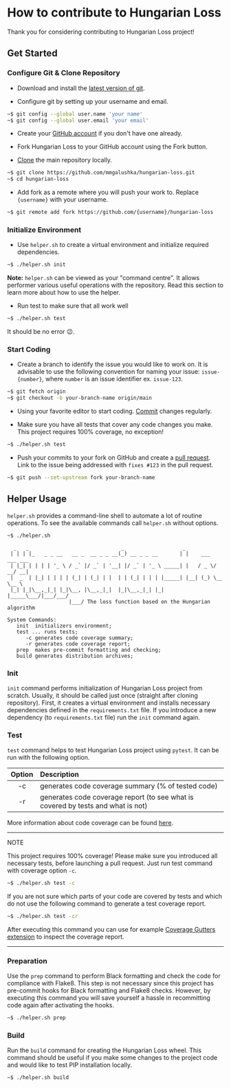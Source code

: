 # How to contribute to Hungarian Loss

Thank you for considering contributing to Hungarian Loss project!

## Get Started

### Configure Git & Clone Repository

* Download and install the [latest version of git](https://git-scm.com/downloads).

* Configure git by setting up your username and email.

```bash
~$ git config --global user.name 'your name'
~$ git config --global user.email 'your email'
```

* Create your [GitHub account](https://github.com/join) if you don't have one already.

* Fork Hungarian Loss to your GitHub account using the Fork button.

* [Clone](https://docs.github.com/en/github/getting-started-with-github/fork-a-repo#step-2-create-a-local-clone-of-your-fork) the main repository locally.

```bash
~$ git clone https://github.com/mmgalushka/hungarian-loss.git
~$ cd hungarian-loss
```

* Add fork as a remote where you will push your work to. Replace `{username}` with your username.

```bash
~$ git remote add fork https://github.com/{username}/hungarian-loss
```

### Initialize Environment

* Use `helper.sh` to create a virtual environment and initialize required dependencies.

```bash
~$ ./helper.sh init
```

**Note:**  `helper.sh` can be viewed as your "command centre". It allows performer various useful operations with the repository. Read this section to learn more about how to use the helper.

* Run test to make sure that all work well

```bash
~$ ./helper.sh test
```

It should be no error :wink:.

### Start Coding

* Create a branch to identify the issue you would like to work on. It is advisable to use the following convention for naming your issue: `issue-{number}`, where `number` is an issue identifier ex. `issue-123`.

```bash
~$ git fetch origin
~$ git checkout -b your-branch-name origin/main
```

* Using your favorite editor to start coding. [Commit](https://dont-be-afraid-to-commit.readthedocs.io/en/latest/git/commandlinegit.html#commit-your-changes) changes regularly.

* Make sure you have all tests that cover any code changes you make. This project requires 100% coverage, no exception!

```bash
~$ ./helper.sh test
```

* Push your commits to your fork on GitHub and create a [pull request](https://docs.github.com/en/github/collaborating-with-issues-and-pull-requests/creating-a-pull-request). Link to the issue being addressed with `fixes #123` in the pull request.

```bash
~$ git push --set-upstream fork your-branch-name
```

## Helper Usage

`helper.sh` provides a command-line shell to automate a lot of routine operations. To see the available commands call `helper.sh` without options.

```text
~$ ./helper.sh

  _   _                              _                   _
 | | | |_   _ _ __   __ _  __ _ _ __(_) __ _ _ __       | |    ___  ___ ___
 | |_| | | | | '_ \ / _` |/ _` | '__| |/ _` | '_ \ _____| |   / _ \/ __/ __|
 |  _  | |_| | | | | (_| | (_| | |  | | (_| | | | |_____| |__| (_) \__ \__ \
 |_| |_|\__,_|_| |_|\__, |\__,_|_|  |_|\__,_|_| |_|     |_____\___/|___/___/
                    |___/ The loss function based on the Hungarian algorithm

System Commands:
   init  initializers environment;
   test ... runs tests;
      -c generates code coverage summary;
      -r generates code coverage report;
   prep  makes pre-commit formatting and checking;
   build generates distribution archives;
```

### Init

`init` command performs initialization of Hungarian Loss project from scratch. Usually, it should be called just once  (straight after cloning repository).  First, it creates a virtual environment and installs necessary dependencies defined in the `requirements.txt` file. If you introduce a new dependency (to `requirements.txt` file) run the `init` command again.

### Test

`test` command helps to test Hungarian Loss project using `pytest`. It can be run with the following option.

| Option      | Description |
|:-----------:|:------------|
| -c          | generates code coverage summary (% of tested code) |
| -r          | generates code coverage report (to see what is covered by tests and what is not) |

More information about code coverage can be found [here](https://pytest-cov.readthedocs.io/en/latest/).

---
NOTE

This project requires 100% coverage! Please make sure  you introduced all necessary tests, before launching a pull request. Just run test command with coverage option `-c`.

```bash
~$ ./helper.sh test -c
```

If you are not sure which parts of your code are covered by tests and which do not use the following command to generate a test coverage report.

```bash
~$ ./helper.sh test -cr
```

After executing this command you can use for example [Coverage Gutters extension](https://marketplace.visualstudio.com/items?itemName=ryanluker.vscode-coverage-gutters) to inspect the coverage report.

---

### Preparation

Use the `prep` command to perform Black formatting and check the code for compliance with Flake8. This step is not necessary since this project has pre-commit hooks for  Black formatting and Flake8 checks. However, by executing this command you will save yourself a hassle in recommitting code again after activating the hooks.

```bash
~$ ./helper.sh prep
```

### Build

Run the `build` command for creating the Hungarian Loss wheel. This command should be useful if you make some changes to the project code and would like to test PIP installation locally.

```bash
~$ ./helper.sh build
```
